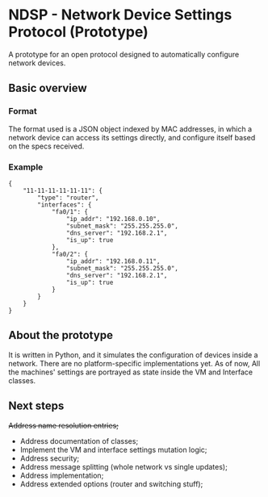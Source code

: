 # NDSP - Network Device Settings Protocol (Prototype)
A prototype for an open protocol designed to automatically configure network devices.

## Basic overview
### Format
The format used is a JSON object indexed by MAC addresses, in which a network device can access its settings directly, and configure itself based on the specs received.

### Example

```
{
    "11-11-11-11-11-11": {
        "type": "router",
        "interfaces": {
            "fa0/1": {
                "ip_addr": "192.168.0.10",
                "subnet_mask": "255.255.255.0",
                "dns_server": "192.168.2.1",
                "is_up": true
            },
            "fa0/2": {
                "ip_addr": "192.168.0.11",
                "subnet_mask": "255.255.255.0",
                "dns_server": "192.168.2.1",
                "is_up": true
            }
        }
    }
}
```

## About the prototype
It is written in Python, and it simulates the configuration of devices inside a network. There are no platform-specific
implementations yet. As of now, All the machines' settings are portrayed as state inside the VM and Interface classes.

## Next steps
~~Address name resolution entries;~~
- Address documentation of classes;
- Implement the VM and interface settings mutation logic;
- Address security;
- Address message splitting (whole network vs single updates);
- Address implementation;
- Address extended options (router and switching stuff);

